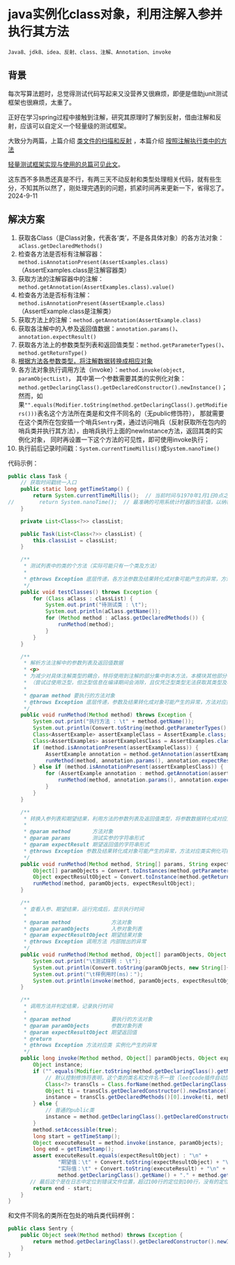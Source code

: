 # java实例化class对象，利用注解入参并执行其方法

    Java8、jdk8、idea、反射、class、注解、Annotation、invoke

## 背景

每次写算法题时，总觉得测试代码写起来又没营养又很麻烦，即便是借助junit测试框架也很麻烦，太重了。

正好在学习spring过程中接触到注解，研究其原理时了解到反射，借由注解和反射，应该可以自定义一个轻量级的测试框架。

大致分为两篇，上篇介绍 [类文件的扫描和反射](./java扫描指定包下所有类.MD)
，本篇介绍 [按照注解执行类中的方法](./java实例化class对象，利用注解入参并执行其方法.MD)

[轻量测试框架实现与使用的总篇可见此文](../框架开发/Java轻量级测试框架的实现与使用.MD)。

这东西不多熟悉还真是不行，有两三天不动反射和类型处理相关代码，就有些生分，不知其所以然了，刚处理完遇到的问题，抓紧时间再来更新一下，省得忘了。2024-9-11

## 解决方案

1. 获取各Class（是Class对象，代表各‘类’，不是各具体对象）的各方法对象：`aClass.getDeclaredMethods()`
2. 检查各方法是否标有注解容器：`method.isAnnotationPresent(AssertExamples.class)`（AssertExamples.class是注解容器类）
3. 获取方法的注解容器中的注解：`method.getAnnotation(AssertExamples.class).value()`
4. 检查各方法是否标有注解：`method.isAnnotationPresent(AssertExample.class)`（AssertExample.class是注解类）
5. 获取方法上的注解：`method.getAnnotation(AssertExample.class)`
6. 获取各注解中的入参及返回值数据：`annotation.params()`、`annotation.expectResult()`
7. 获取各方法上的参数类型列表和返回值类型：`method.getParameterTypes()`、`method.getReturnType()`
8. [根据方法各参数类型，将注解数据转换成相应对象](./数据类型自动转换的解决方案.MD)
9. 各方法对象执行调用方法（invoke）：`method.invoke(object, paramObjectList)`，
   其中第一个参数需要其类的实例化对象：`method.getDeclaringClass().getDeclaredConstructor().newInstance()`；
   然而，如果`"".equals(Modifier.toString(method.getDeclaringClass().getModifiers()))`表名这个方法所在类是和文件不同名的（无public修饰符），
   那就需要在这个类所在包安插一个哨兵`Sentry`类，通过访问哨兵（反射获取所在包内的哨兵类并执行其方法），由哨兵执行上面的newInstance方法，返回其类的实例化对象，
   同时再设置一下这个方法的可见性，即可使用invoke执行；
10. 执行前后记录时间戳：`System.currentTimeMillis()`或`System.nanoTime()`

代码示例：

```java 
public class Task {
    // 获取时间戳统一入口
    public static long getTimeStamp() {
        return System.currentTimeMillis();  // 当前时间与1970年1月1日0点之间的毫秒数
//        return System.nanoTime();  // 最准确的可用系统计时器的当前值，以纳秒为单位
    }

    private List<Class<?>> classList;

    public Task(List<Class<?>> classList) {
        this.classList = classList;
    }

    /**
     * 测试列表中的类的个方法（实际可能只有一个类及方法）
     *
     * @throws Exception 底层传递，各方法参数及结果转化成对象可能产生的异常，方法对应类实例化可能产生的异常
     */
    public void testClasses() throws Exception {
        for (Class aClass : classList) {
            System.out.print("待测试类 : \t");
            System.out.println(aClass.getName());
            for (Method method : aClass.getDeclaredMethods()) {
                runMethod(method);
            }
        }
    }

    /**
     * 解析方法注解中的参数列表及返回值数据
     * <p>
     * 为减少对具体注解类型的耦合，特将使用到注解的部分集中到本方法，本模块其他部分不再隐含或使用注解。
     * （尝试过使用泛型，但泛型信息在编译期间会消除，且仅凭泛型类型无法获取其类型及相关参数，又无法实例化泛型类型，作罢）
     *
     * @param method 要执行的方法对象
     * @throws Exception 底层传递，参数及结果转化成对象可能产生的异常，方法对应类实例化可能产生的异常
     */
    public void runMethod(Method method) throws Exception {
        System.out.print("执行方法 : \t" + method.getName());
        System.out.println(Convert.toString(method.getParameterTypes(), new String[]{"(", ")"}));
        Class<AssertExample> assertExampleClass = AssertExample.class;
        Class<AssertExamples> assertExamplesClass = AssertExamples.class;
        if (method.isAnnotationPresent(assertExampleClass)) {
            AssertExample annotation = method.getAnnotation(assertExampleClass);
            runMethod(method, annotation.params(), annotation.expectResult());
        } else if (method.isAnnotationPresent(assertExamplesClass)) {
            for (AssertExample annotation : method.getAnnotation(assertExamplesClass).value()) {
                runMethod(method, annotation.params(), annotation.expectResult());
            }
        }
    }

    /**
     * 转换入参列表和期望结果，利用方法的参数列表及返回值类型，将参数数据转化成对应对象
     *
     * @param method       方法对象
     * @param params       测试实参的字符串形式
     * @param expectResult 期望返回值的字符串形式
     * @throws Exception 参数及结果转化成对象可能产生的异常，方法对应类实例化可能产生的异常
     */
    public void runMethod(Method method, String[] params, String expectResult) throws Exception {
        Object[] paramObjects = Convert.toInstances(method.getParameterTypes(), params);
        Object expectResultObject = Convert.toInstance(method.getReturnType(), expectResult);
        runMethod(method, paramObjects, expectResultObject);
    }

    /**
     * 查看入参、期望结果，运行完成后，显示执行时间
     *
     * @param method             方法对象
     * @param paramObjects       入参对象列表
     * @param expectResultObject 期望结果对象
     * @throws Exception 调用方法 内部抛出的异常
     */
    public void runMethod(Method method, Object[] paramObjects, Object expectResultObject) throws Exception {
        System.out.print("\t测试样例 : \t");
        System.out.println(Convert.toString(paramObjects, new String[]{"", ""}) + " => " + Convert.toString(expectResultObject));
        System.out.print("\t样例用时(ms)：");
        System.out.println(invoke(method, paramObjects, expectResultObject));
    }

    /**
     * 调用方法并判定结果，记录执行时间
     *
     * @param method             要执行的方法对象
     * @param paramObjects       参数对象列表
     * @param expectResultObject 期望返回值
     * @return
     * @throws Exception 方法对应类 实例化产生的异常
     */
    public long invoke(Method method, Object[] paramObjects, Object expectResultObject) throws Exception {
        Object instance;
        if ("".equals(Modifier.toString(method.getDeclaringClass().getModifiers()))) {
            // 默认控制修饰符表明，这个类的类名和文件名不一致（leetcode插件自动加载的文件，否则应该是public）
            Class<?> transCls = Class.forName(method.getDeclaringClass().getPackage().getName() + ".Sentry");
            Object ti = transCls.getDeclaredConstructor().newInstance();
            instance = transCls.getDeclaredMethods()[0].invoke(ti, method);  // 借助同包的哨兵，获取其类实例
        } else {
            // 普通的public类
            instance = method.getDeclaringClass().getDeclaredConstructor().newInstance();
        }
        method.setAccessible(true);
        long start = getTimeStamp();
        Object executeResult = method.invoke(instance, paramObjects);  // 为更准确反映真实运行时间，紧邻执行动作前后记录时间戳，不穿插其他动作
        long end = getTimeStamp();
        assert executeResult.equals(expectResultObject) : "\n" +
                "期望值：\t" + Convert.toString(expectResultObject) + "\n" +
                "实际值：\t" + Convert.toString(executeResult) + "\n" +
                method.getDeclaringClass().getName() + "." + method.getName() + "(" + method.getDeclaringClass().getSimpleName() + ".java:100)";
       // 最后这个是在日志中定位到错误文件位置，超过100行的定位到100行，没有的定位到文件开头
        return end - start;
    }
}
```

和文件不同名的类所在包处的哨兵类代码样例：
```Java
public class Sentry {
    public Object seek(Method method) throws Exception {
        return method.getDeclaringClass().getDeclaredConstructor().newInstance();
    }
}
```
